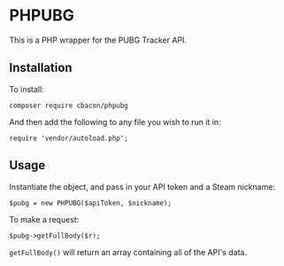 # PHPUBG

This is a PHP wrapper for the PUBG Tracker API.

## Installation

To install:

`composer require cbacon/phpubg`

And then add the following to any file you wish to run it in:

`require 'vendor/autoload.php';`

## Usage

Instantiate the object, and pass in your API token and a Steam nickname:

`$pubg = new PHPUBG($apiToken, $nickname);`

To make a request:

`$pubg->getFullBody($r);`

`getFullBody()` will return an array containing all of the API's data.
